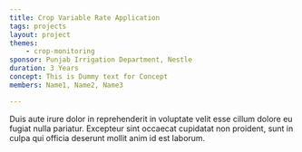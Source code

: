 ```yaml
---
title: Crop Variable Rate Application
tags: projects
layout: project
themes:
    - crop-monitoring
sponsor: Punjab Irrigation Department, Nestle
duration: 3 Years
concept: This is Dummy text for Concept
members: Name1, Name2, Name3

---
```


Duis aute irure dolor in reprehenderit in voluptate velit esse cillum dolore eu fugiat nulla pariatur. Excepteur sint occaecat cupidatat non proident, sunt in culpa qui officia deserunt mollit anim id est laborum.